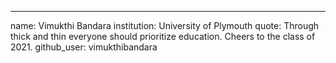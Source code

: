 ---
name: Vimukthi Bandara
institution: University of Plymouth
quote: Through thick and thin everyone should prioritize education. Cheers to the class of 2021. 
github_user: vimukthibandara